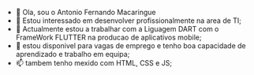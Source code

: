 - 👋 Ola, sou o Antonio Fernando Macaringue
- 👀 Estou interessado em desenvolver profissionalmente na area de TI;
- 🌱 Actualmente estou a trabalhar com a Liguagem DART com o FrameWork FLUTTER na producao de aplicativos mobile;
- 💞️ estou disponivel para vagas de emprego e tenho boa capacidade de aprendizado e trabalho em equipa;
- 📫 tambem tenho mexido com HTML, CSS e JS;

